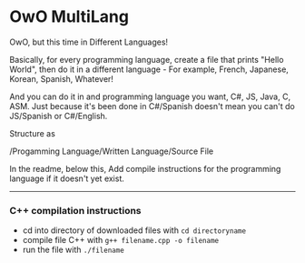 # OwO MultiLang
OwO, but this time in Different Languages!

Basically, for every programming language, create a file that prints "Hello World", then do it in a different language - For example, French, Japanese, Korean, Spanish, Whatever!

And you can do it in and programming language you want, C#, JS, Java, C, ASM. Just because it's been done in C#/Spanish doesn't mean you can't do JS/Spanish or C#/English.

Structure as 

/Progamming Language/Written Language/Source File

In the readme, below this, Add compile instructions for the programming language if it doesn't yet exist.

---
### C++ compilation instructions 
* cd into directory of downloaded files with `cd directoryname`
* compile file C++ with `g++ filename.cpp -o filename`
* run the file with `./filename`
